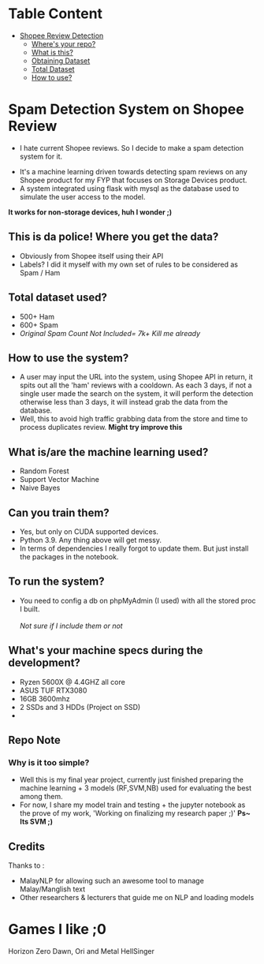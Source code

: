 <!-- TOC -->
# Table Content
- [Shopee Review Detection](#spam-detection-system-on-shopee-review)
  - [Where's your repo?](#why-no-repo)
  - [What is this?](#what-is-this-monstrosity)
  - [Obtaining Dataset](#this-is-da-police-where-you-get-the-data)
  - [Total Dataset](#total-dataset-used)
  - [How to use?](#How-to-use-the-system?)

<!-- /TOC -->

# Spam Detection System on Shopee Review
- I hate current Shopee reviews. So I decide to make a spam detection system for it.
* It's a machine learning driven towards detecting spam reviews on any Shopee product for my FYP that focuses on Storage Devices product. 
* A system integrated using flask with mysql as the database used to simulate the user access to the model.

**It works for non-storage devices, huh I wonder ;)** 


## This is da police! Where you get the data?

- Obviously from Shopee itself using their API
- Labels? I did it myself with my own set of rules to be considered as Spam / Ham

## Total dataset used?
- 500+ Ham
- 600+ Spam <br>
- *Original Spam Count Not Included= 7k+ Kill me already*

## How to use the system?
* A user may input the URL into the system, using Shopee API in return, it spits out all the 'ham' reviews with a cooldown. As each 3 days, if not a single user made the search on the system, it will perform the detection otherwise less than 3 days, it will instead grab the data from the database.
* Well, this to avoid high traffic grabbing data from the store and time to process duplicates review.
**Might try improve this**




## What is/are the machine learning used?
- Random Forest
- Support Vector Machine
- Naive Bayes


## Can you train them?
- Yes, but only on CUDA supported devices. 
- Python 3.9. Any thing above will get messy.
- In terms of dependencies I really forgot to update them. But just install the packages in the notebook.

## To run the system?
- You need to config a db on phpMyAdmin (I used) with all the stored proc I built. <br><br>
*Not sure if I include them or not*

## What's your machine specs during the development?
- Ryzen 5600X @ 4.4GHZ all core
- ASUS TUF RTX3080
- 16GB 3600mhz
- 2 SSDs and 3 HDDs (Project on SSD)
- 
## Repo Note

### Why is it too simple?
- Well this is my final year project, currently just finished preparing the machine learning + 3 models (RF,SVM,NB) used for evaluating the best among them. <br>
- For now, I share my model train and testing + the jupyter notebook as the prove of my work, 'Working on finalizing my research paper ;)'
**Ps~ Its SVM ;)**

## Credits
Thanks to :
- MalayNLP for allowing such an awesome tool to manage Malay/Manglish text
- Other researchers & lecturers that guide me on NLP and loading models


# Games I like ;0
Horizon Zero Dawn, Ori and Metal HellSinger

